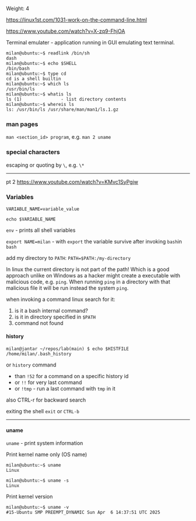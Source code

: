 Weight: 4

https://linux1st.com/1031-work-on-the-command-line.html

https://www.youtube.com/watch?v=X-zq9-FhjOA

Terminal emulater - application running in GUI emulating text terminal.

```
milan@ubuntu:~$ readlink /bin/sh
dash
milan@ubuntu:~$ echo $SHELL
/bin/bash
milan@ubuntu:~$ type cd
cd is a shell builtin
milan@ubuntu:~$ which ls
/usr/bin/ls
milan@ubuntu:~$ whatis ls
ls (1)               - list directory contents
milan@ubuntu:~$ whereis ls
ls: /usr/bin/ls /usr/share/man/man1/ls.1.gz
```

### man pages

`man <section_id> program`, e.g. `man 2 uname`

### special characters

escaping or quoting by `\`, e.g. `\*`

-----

pt 2 https://www.youtube.com/watch?v=KMvc1SyPgjw

### Variables

`VARIABLE_NAME=variable_value`

`echo $VARIABLE_NAME`

`env` - prints all shell variables

`export NAME=milan` - with `export` the variable survive after invoking `bash`in `bash`

add my directory to `PATH`: `PATH=$PATH:/my-directory`

In linux the current directory is not part of the path! Which is a good approach unlike on Windows as a hacker might create a executable with malicious code, e.g. `ping`. When running `ping` in a directory with that malicious file it will be run instead the system `ping`.

when invoking a command linux search for it:

1. is it a bash internal command?
2. is it in directory specified in `$PATH`
3. command not found


#### history

```
milan@jantar ~/repos/lab(main) $ echo $HISTFILE
/home/milan/.bash_history
```

or `history` command
- than `!52` for a command on a specific history id
- or `!!` for very last command
- or `!tmp` - run a last command with `tmp` in it

also CTRL-r for backward search


exiting the shell `exit` or `CTRL-b`


---

#### uname

`uname` - print system information


Print kernel name only (OS name)
```
milan@ubuntu:~$ uname
Linux
```

```
milan@ubuntu:~$ uname -s
Linux

```

Print kernel version

```
milan@ubuntu:~$ uname -v
#15-Ubuntu SMP PREEMPT_DYNAMIC Sun Apr  6 14:37:51 UTC 2025
```